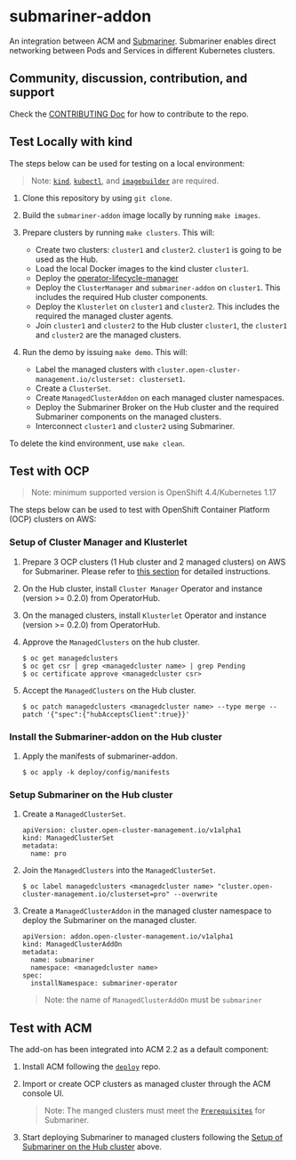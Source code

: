 # submariner-addon

An integration between ACM and [Submariner](https://submariner.io/). Submariner enables direct networking between Pods and Services in different Kubernetes clusters.

## Community, discussion, contribution, and support

Check the [CONTRIBUTING Doc](CONTRIBUTING.md) for how to contribute to the repo.

## Test Locally with kind

The steps below can be used for testing on a local environment:

> Note: [`kind`](https://kind.sigs.k8s.io/), [`kubectl`](https://kubernetes.io/docs/tasks/tools/install-kubectl/), and [`imagebuilder`](https://github.com/openshift/imagebuilder) are required.

1. Clone this repository by using `git clone`.

2. Build the `submariner-addon` image locally by running `make images`.

3. Prepare clusters by running `make clusters`. This will:
    - Create two clusters: `cluster1` and `cluster2`. `cluster1` is going to be used as the Hub.
    - Load the local Docker images to the kind cluster `cluster1`.
    - Deploy the [operator-lifecycle-manager](https://github.com/operator-framework/operator-lifecycle-manager)
    - Deploy the `ClusterManager` and `submariner-addon` on `cluster1`. This includes the required Hub cluster components.
    - Deploy the `Klusterlet` on `cluster1` and `cluster2`. This includes the required the managed cluster agents.
    - Join `cluster1` and `cluster2` to the Hub cluster `cluster1`, the `cluster1` and `cluster2` are the managed clusters.

4. Run the demo by issuing `make demo`. This will:
    - Label the managed clusters with `cluster.open-cluster-management.io/clusterset: clusterset1`.
    - Create a `ClusterSet`.
    - Create `ManagedClusterAddon` on each managed cluster namespaces.
    - Deploy the Submariner Broker on the Hub cluster and the required Submariner components on the managed clusters.
    - Interconnect `cluster1` and `cluster2` using Submariner.

To delete the kind environment, use `make clean`.

## Test with OCP

> Note: minimum supported version is OpenShift 4.4/Kubernetes 1.17

The steps below can be used to test with OpenShift Container Platform (OCP) clusters on AWS:

### Setup of Cluster Manager and Klusterlet

1. Prepare 3 OCP clusters (1 Hub cluster and 2 managed clusters) on AWS for Submariner. Please refer to [this section](https://submariner.io/getting_started/quickstart/openshift/aws/#prepare-aws-clusters-for-submariner) for detailed instructions.

2. On the Hub cluster, install `Cluster Manager` Operator and instance (version >= 0.2.0) from OperatorHub.

3. On the managed clusters, install `Klusterlet` Operator and instance (version >= 0.2.0) from OperatorHub.

4. Approve the `ManagedClusters` on the hub cluster.

    ```
    $ oc get managedclusters
    $ oc get csr | grep <managedcluster name> | grep Pending
    $ oc certificate approve <managedcluster csr>
    ```

5. Accept the `ManagedClusters` on the Hub cluster.

   ```
   $ oc patch managedclusters <managedcluster name> --type merge --patch '{"spec":{"hubAcceptsClient":true}}'
   ```

### Install the Submariner-addon on the Hub cluster

1. Apply the manifests of submariner-addon.

    ```
    $ oc apply -k deploy/config/manifests
    ```

### Setup Submariner on the Hub cluster

1. Create a `ManagedClusterSet`.

   ```
   apiVersion: cluster.open-cluster-management.io/v1alpha1
   kind: ManagedClusterSet
   metadata:
     name: pro
   ```

2. Join the `ManagedClusters` into the `ManagedClusterSet`.

   ```
   $ oc label managedclusters <managedcluster name> "cluster.open-cluster-management.io/clusterset=pro" --overwrite
   ```

3. Create a `ManagedClusterAddon` in the managed cluster namespace to deploy the Submariner on the managed cluster.

   ```
   apiVersion: addon.open-cluster-management.io/v1alpha1
   kind: ManagedClusterAddOn
   metadata:
     name: submariner
     namespace: <managedcluster name>
   spec:
     installNamespace: submariner-operator
   ```

   > Note: the name of `ManagedClusterAddOn` must be `submariner`

## Test with ACM

The add-on has been integrated into ACM 2.2 as a default component:

1. Install ACM following the [`deploy`](https://github.com/stolostron/deploy) repo.

2. Import or create OCP clusters as managed cluster through the ACM console UI.
   
   > Note: The manged clusters must meet the [`Prerequisites`](/doc/prerequisites.md) for Submariner.

3. Start deploying Submariner to managed clusters following the [Setup of Submariner on the Hub cluster](#setup-of-submariner-on-the-hub-cluster) above.
 